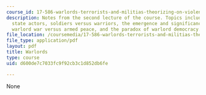 ```yaml
---
course_id: 17-586-warlords-terrorists-and-militias-theorizing-on-violent-non-state-actors-spring-2009
description: Notes from the second lecture of the course. Topics include violent non
  state actors, soldiers versus warriors, the emergence and significance of warlordism,
  warlord war versus armed peace, and the paradox of warlord democracy.
file_location: /coursemedia/17-586-warlords-terrorists-and-militias-theorizing-on-violent-non-state-actors-spring-2009/d600de7c7033fc9f92cb3c1d852db6fe_MIT17_586s09_read_lec02.pdf
file_type: application/pdf
layout: pdf
title: Warlords
type: course
uid: d600de7c7033fc9f92cb3c1d852db6fe

---
```

None